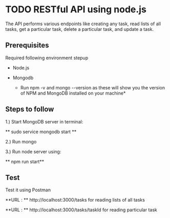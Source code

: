 # TODO RESTful API using node.js

The API performs various endpoints like creating any task, read lists of all tasks, 
get a particular task, delete a particular task, and 
update a task.

## Prerequisites
Required following environment stepup

* Node.js 
* Mongodb 

   * Run npm -v and mongo --version as these will show you the version of NPM and MongoDB installed on your machine*

## Steps to follow

1.) Start MongoDB server in terminal:

** sudo service mongodb start **

2.) Run mongo

3.) Run node server using:

** npm run start**

## Test

Test it using Postman

 **URL : ** http://localhost:3000/tasks for reading lists of all tasks

 **URL : ** http://localhost:3000/tasks/taskId for reading particular task
